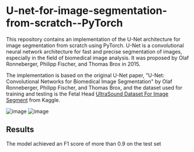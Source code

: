 # U-net-for-image-segmentation-from-scratch--PyTorch

This repository contains an implementation of the U-Net architecture for image segmentation from scratch using PyTorch. U-Net is a convolutional neural network architecture for fast and precise segmentation of images, especially in the field of biomedical image analysis. It was proposed by Olaf Ronneberger, Philipp Fischer, and Thomas Brox in 2015.

The implementation is based on the original U-Net paper, "U-Net: Convolutional Networks for Biomedical Image Segmentation" by Olaf Ronneberger, Philipp Fischer, and Thomas Brox, and the dataset used for training and testing is the Fetal Head [UltraSound Dataset For Image Segment](https://www.kaggle.com/datasets/ankit8467/fetal-head-ultrasound-dataset-for-image-segment) from Kaggle.

![image](https://user-images.githubusercontent.com/78913240/231573416-5d0007e0-6edf-4d39-8d75-39bd9366e9d1.png)
![image](https://user-images.githubusercontent.com/78913240/231573472-242d2465-cf72-4dbc-9a72-00d2b1d7c650.png)

## Results
The model achieved an F1 score of more than 0.9 on the test set

